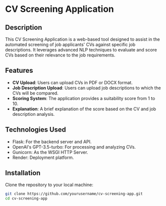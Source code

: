 # CV Screening Application

## Description
This CV Screening Application is a web-based tool designed to assist in the automated screening of job applicants' CVs against specific job descriptions. It leverages advanced NLP techniques to evaluate and score CVs based on their relevance to the job requirements.

## Features
- **CV Upload**: Users can upload CVs in PDF or DOCX format.
- **Job Description Upload**: Users can upload job descriptions to which the CVs will be compared.
- **Scoring System**: The application provides a suitability score from 1 to 10.
- **Explanation**: A brief explanation of the score based on the CV and job description analysis.

## Technologies Used
- Flask: For the backend server and API.
- OpenAI's GPT-3.5-turbo: For processing and analyzing CVs.
- Gunicorn: As the WSGI HTTP Server.
- Render: Deployment platform.

## Installation

Clone the repository to your local machine:

```bash
git clone https://github.com/yourusername/cv-screening-app.git
cd cv-screening-app
